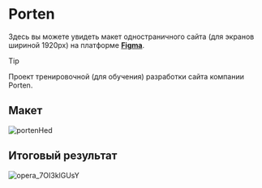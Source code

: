 # Porten
Здесь вы можете увидеть макет одностраничного сайта (для экранов шириной 1920px) на платформе [**Figma**](https://www.figma.com/file/qDarjExMqDb8vOb6LKnB9R/Templates-%2317.-More-on-Figma.info-(Copy)?type=design&node-id=0-1&mode=design&t=1jnsnWLbKLgNAtqN-0).
> [!TIP]
> Проект тренировочной (для обучения) разработки сайта компании Porten.

## **Макет**
![portenHed](https://github.com/Liberi/Porten/assets/130091860/0f5b0f4e-f857-469b-a5f6-4b120f84d3b8)

## **Итоговый результат**
![opera_7OI3klGUsY](https://github.com/Liberi/Porten/assets/130091860/7b66076f-19ec-4ffa-8163-bd8a7cf13177)

